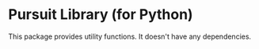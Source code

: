 # Pursuit Library (for Python)

This package provides utility functions. It doesn't have any dependencies.

